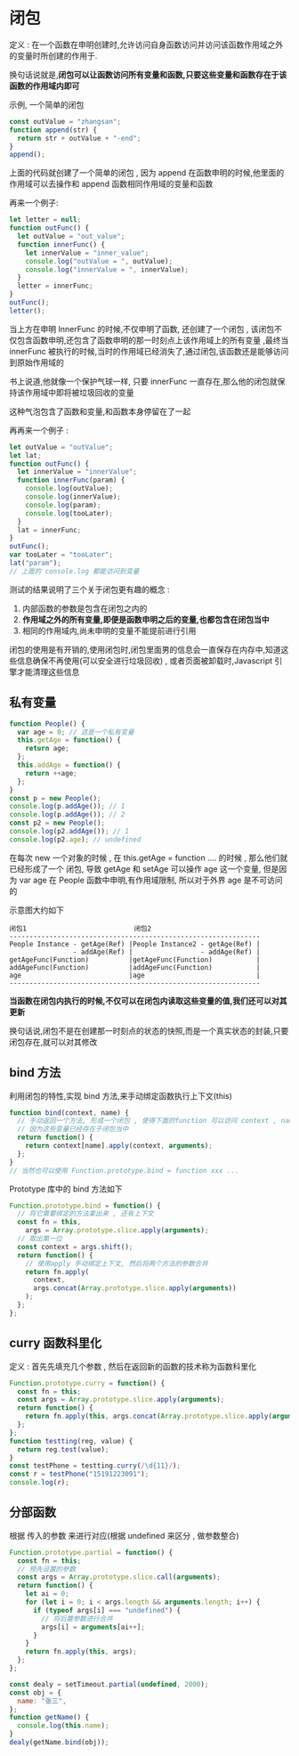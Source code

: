 # 闭包

定义 : 在一个函数在申明创建时,允许访问自身函数访问并访问该函数作用域之外的变量时所创建的作用于.

换句话说就是,**闭包可以让函数访问所有变量和函数,只要这些变量和函数存在于该函数的作用域内即可**

示例, 一个简单的闭包

```javascript
const outValue = "zhangsan";
function append(str) {
  return str + outValue + "-end";
}
append();
```

上面的代码就创建了一个简单的闭包 , 因为 append 在函数申明的时候,他里面的作用域可以去操作和 append 函数相同作用域的变量和函数

再来一个例子:

```javascript
let letter = null;
function outFunc() {
  let outValue = "out_value";
  function innerFunc() {
    let innerValue = "inner_value";
    console.log("outValue = ", outValue);
    console.log("innerValue = ", innerValue);
  }
  letter = innerFunc;
}
outFunc();
letter();
```

当上方在申明 InnerFunc 的时候,不仅申明了函数, 还创建了一个闭包 , 该闭包不仅包含函数申明,还包含了函数申明的那一时刻点上该作用域上的所有变量
,最终当 innerFunc 被执行的时候,当时的作用域已经消失了,通过闭包,该函数还是能够访问到原始作用域的

书上说道,他就像一个保护气球一样, 只要 innerFunc 一直存在,那么他的闭包就保持该作用域中即将被垃圾回收的变量

这种气泡包含了函数和变量,和函数本身停留在了一起

再再来一个例子 :

```javascript
let outValue = "outValue";
let lat;
function outFunc() {
  let innerValue = "innerValue";
  function innerFunc(param) {
    console.log(outValue);
    console.log(innerValue);
    console.log(param);
    console.log(tooLater);
  }
  lat = innerFunc;
}
outFunc();
var tooLater = "tooLater";
lat("param");
// 上面的 console.log 都能访问到变量
```

测试的结果说明了三个关于闭包更有趣的概念 :

1. 内部函数的参数是包含在闭包之内的
2. **作用域之外的所有变量,即便是函数申明之后的变量,也都包含在闭包当中**
3. 相同的作用域内,尚未申明的变量不能提前进行引用

闭包的使用是有开销的,使用闭包时,闭包里面男的信息会一直保存在内存中,知道这些信息确保不再使用(可以安全进行垃圾回收) , 或者页面被卸载时,Javascript 引擎才能清理这些信息

## 私有变量

```javascript
function People() {
  var age = 0; // 这是一个私有变量
  this.getAge = function() {
    return age;
  };
  this.addAge = function() {
    return ++age;
  };
}
const p = new People();
console.log(p.addAge()); // 1
console.log(p.addAge()); // 2
const p2 = new People();
console.log(p2.addAge()); // 1
console.log(p2.age); // undefined
```

在每次 new 一个对象的时候 , 在 this.getAge = function .... 的时候 , 那么他们就已经形成了一个 闭包, 导致 getAge 和 setAge 可以操作 age 这一个变量, 但是因为 var age 在 People 函数中申明,有作用域限制, 所以对于外界 age 是不可访问的

示意图大约如下

```
闭包1                           闭包2
---------------------------------------------------------------
People Instance - getAge(Ref) |People Instance2 - getAge(Ref) |
                - addAge(Ref) |                 - addAge(Ref) |
getAgeFunc(Function)          |getAgeFunc(Function)           |
addAgeFunc(Function)          |addAgeFunc(Function)           |
age                           |age                            |
---------------------------------------------------------------
```

**当函数在闭包内执行的时候,不仅可以在闭包内读取这些变量的值,我们还可以对其更新**

换句话说,闭包不是在创建那一时刻点的状态的快照,而是一个真实状态的封装,只要闭包存在,就可以对其修改

## bind 方法

利用闭包的特性,实现 bind 方法,来手动绑定函数执行上下文(this)

```javascript
function bind(context, name) {
  // 手动返回一个方法, 形成一个闭包 , 使得下面的function 可以访问 context , name
  // 因为这些变量已经存在于闭包当中
  return function() {
    return context[name].apply(context, arguments);
  };
}
// 当然也可以使用 Function.prototype.bind = function xxx ...
```

Prototype 库中的 bind 方法如下

```javascript
Function.prototype.bind = function() {
  // 将它需要绑定的方法拿出来 , 还有上下文
  const fn = this,
    args = Array.prototype.slice.apply(arguments);
  // 取出第一位
  const context = args.shift();
  return function() {
    // 使用apply 手动绑定上下文, 然后将两个方法的参数合并
    return fn.apply(
      context,
      args.concat(Array.prototype.slice.apply(arguments))
    );
  };
};
```

## curry 函数科里化

定义 : 首先先填充几个参数 , 然后在返回新的函数的技术称为函数科里化

```javascript
Function.prototype.curry = function() {
  const fn = this;
  const args = Array.prototype.slice.apply(arguments);
  return function() {
    return fn.apply(this, args.concat(Array.prototype.slice.apply(arguments)));
  };
};
function testting(reg, value) {
  return reg.test(value);
}
const testPhone = testting.curry(/\d{11}/);
const r = testPhone("15191223091");
console.log(r);
```

## 分部函数

根据 传入的参数 来进行对应(根据 undefined 来区分 , 做参数整合)

```javascript
Function.prototype.partial = function() {
  const fn = this;
  // 预先设置的参数
  const args = Array.prototype.slice.call(arguments);
  return function() {
    let ai = 0;
    for (let i = 0; i < args.length && arguments.length; i++) {
      if (typeof args[i] === "undefined") {
        // 将后置参数进行合并
        args[i] = arguments[ai++];
      }
    }
    return fn.apply(this, args);
  };
};

const dealy = setTimeout.partial(undefined, 2000);
const obj = {
  name: "张三",
};
function getName() {
  console.log(this.name);
}
dealy(getName.bind(obj));
```

